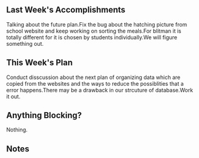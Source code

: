 ## Last Week's Accomplishments
Talking about the future plan.Fix the bug about the hatching picture from school website and keep working on sorting the meals.For blitman
it is totally different for it is chosen by students individually.We will figure something out.

## This Week's Plan
Conduct disscussion about the next plan of organizing data which are copied from the websites and the ways to reduce the possiblities that a error happens.There may be a drawback in our strcuture of database.Work it out.
## Anything Blocking?
Nothing.

## Notes
